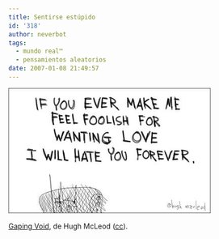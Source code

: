 ```yaml
---
title: Sentirse estúpido
id: '318'
author: neverbot
tags:
  - mundo real™
  - pensamientos aleatorios
date: 2007-01-08 21:49:57
---
```


[![GapingVoid-Love.jpg](./sentirse-estupido/GapingVoid-Love.jpg)](http://www.gapingvoid.com/widget/viewtoon.php?id=20070108)

[Gaping Void](http://www.gapingvoid.com/), de Hugh McLeod ([cc](http://creativecommons.org/licenses/by-nd-nc/1.0/)).